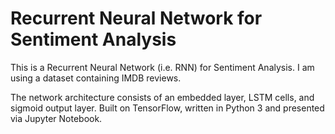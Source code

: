 # Recurrent Neural Network for Sentiment Analysis

This is a Recurrent Neural Network (i.e. RNN) for Sentiment Analysis. I am using a dataset containing IMDB reviews.

The network architecture consists of an embedded layer, LSTM cells, and sigmoid output layer. Built on TensorFlow, written in Python 3 and presented via Jupyter Notebook.
